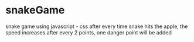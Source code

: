 # snakeGame
snake game using javascript - css
after every time snake hits the apple, the speed increases 
after every 2 points, one danger point will be added
